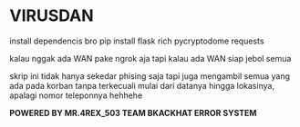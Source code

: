 # VIRUSDAN
 install dependencis bro 
 pip install flask rich pycryptodome requests

 kalau nggak ada WAN pake ngrok aja tapi kalau ada WAN siap jebol semua

 skrip ini tidak hanya sekedar phising saja tapi juga mengambil semua yang ada pada korban tanpa terkecuali
 mulai dari datanya hingga lokasinya, apalagi nomor teleponnya hehhehe

 **POWERED BY MR.4REX_503 TEAM BKACKHAT ERROR SYSTEM**
